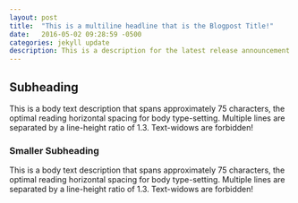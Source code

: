 ```yaml
---
layout: post
title:  "This is a multiline headline that is the Blogpost Title!"
date:   2016-05-02 09:28:59 -0500
categories: jekyll update
description: This is a description for the latest release announcement. This is a place where you can pull in the latest announcements for Ribose, and highlight your latest blog posts.
---
```


## Subheading

This is a body text description that spans approximately 75 characters, the optimal reading horizontal spacing for body type-setting. Multiple lines are separated by a line-height ratio of 1.3. Text-widows are forbidden!

### Smaller Subheading

This is a body text description that spans approximately 75 characters, the optimal reading horizontal spacing for body type-setting. Multiple lines are separated by a line-height ratio of 1.3. Text-widows are forbidden!